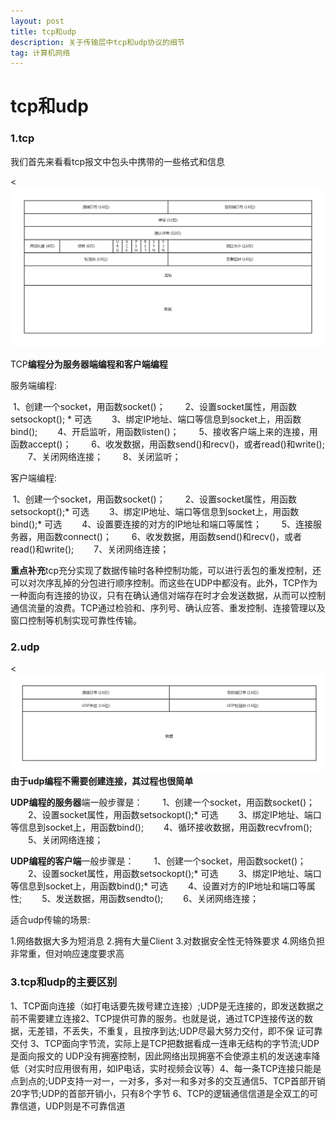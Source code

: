```yaml
---
layout: post
title: tcp和udp
description: 关于传输层中tcp和udp协议的细节
tag: 计算机网络
---
```


# tcp和udp

### 1.tcp

我们首先来看看tcp报文中包头中携带的一些格式和信息

<![](/images/tcp.jpg)

TCP**编程分为服务器端编程和客户端编程**

服务端编程:

​        1、创建一个socket，用函数socket()；
　　2、设置socket属性，用函数setsockopt(); * 可选
　　3、绑定IP地址、端口等信息到socket上，用函数bind();
　　4、开启监听，用函数listen()；
　　5、接收客户端上来的连接，用函数accept()；
　　6、收发数据，用函数send()和recv()，或者read()和write();
　　7、关闭网络连接；
　　8、关闭监听；

客户端编程:

​        1、创建一个socket，用函数socket()；
　　2、设置socket属性，用函数setsockopt();* 可选
　　3、绑定IP地址、端口等信息到socket上，用函数bind();* 可选
　　4、设置要连接的对方的IP地址和端口等属性；
　　5、连接服务器，用函数connect()；
　　6、收发数据，用函数send()和recv()，或者read()和write();
　　7、关闭网络连接；


**重点补充**tcp充分实现了数据传输时各种控制功能，可以进行丢包的重发控制，还可以对次序乱掉的分包进行顺序控制。而这些在UDP中都没有。此外，TCP作为一种面向有连接的协议，只有在确认通信对端存在时才会发送数据，从而可以控制通信流量的浪费。TCP通过检验和、序列号、确认应答、重发控制、连接管理以及窗口控制等机制实现可靠性传输。

### 2.udp
<![](/images/udp.jpg)
**由于udp编程不需要创建连接，其过程也很简单**

**UDP编程的服务器**端一般步骤是：
　　1、创建一个socket，用函数socket()；
　　2、设置socket属性，用函数setsockopt();* 可选
　　3、绑定IP地址、端口等信息到socket上，用函数bind();
　　4、循环接收数据，用函数recvfrom();
　　5、关闭网络连接；

**UDP编程的客户端**一般步骤是：
　　1、创建一个socket，用函数socket()；
　　2、设置socket属性，用函数setsockopt();* 可选
　　3、绑定IP地址、端口等信息到socket上，用函数bind();* 可选
　　4、设置对方的IP地址和端口等属性;
　　5、发送数据，用函数sendto();
　　6、关闭网络连接；

适合udp传输的场景:

  1.网络数据大多为短消息
  2.拥有大量Client
  3.对数据安全性无特殊要求
  4.网络负担非常重，但对响应速度要求高

### 3.tcp和udp的主要区别

​       1、TCP面向连接（如打电话要先拨号建立连接）;UDP是无连接的，即发送数据之前不需要建立连接
​       2、TCP提供可靠的服务。也就是说，通过TCP连接传送的数据，无差错，不丢失，不重复，且按序到达;UDP尽最大努力交付，即不保   证可靠交付
​       3、TCP面向字节流，实际上是TCP把数据看成一连串无结构的字节流;UDP是面向报文的
  UDP没有拥塞控制，因此网络出现拥塞不会使源主机的发送速率降低（对实时应用很有用，如IP电话，实时视频会议等）
​       4、每一条TCP连接只能是点到点的;UDP支持一对一，一对多，多对一和多对多的交互通信
​       5、TCP首部开销20字节;UDP的首部开销小，只有8个字节
​      6、TCP的逻辑通信信道是全双工的可靠信道，UDP则是不可靠信道
